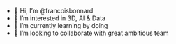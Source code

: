 - 👋 Hi, I’m @francoisbonnard
- 👀 I’m interested in 3D, AI & Data
- 🌱 I’m currently learning by doing
- 💞️ I’m looking to collaborate with great ambitious team

<!---
francoisbonnard/francoisbonnard is a ✨ special ✨ repository because its `README.md` (this file) appears on your GitHub profile.
You can click the Preview link to take a look at your changes.
--->

